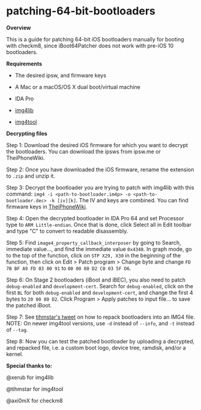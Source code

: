 # patching-64-bit-bootloaders

**Overview**

This is a guide for patching 64-bit iOS bootloaders manually for booting with checkm8, since iBoot64Patcher does not work with pre-iOS 10 bootloaders. 

**Requirements**

* The desired ipsw, and firmware keys

* A Mac or a macOS/OS X dual boot/virtual machine

* IDA Pro

* [img4lib](https://github.com/xerub/img4lib)

* [img4tool](https://github.com/tihmstar/img4tool)

**Decrypting files** 

Step 1: Download the desired iOS firmware for which you want to decrypt the bootloaders. You can download the ipsws from ipsw.me or TheiPhoneWiki.

Step 2: Once you have downloaded the iOS firmware, rename the extension to `.zip` and unzip it.

Step 3: Decrypt the bootloader you are trying to patch with img4lib with this command: `img4 -i <path-to-bootloader.im4p> -o <path-to-bootloader.dec> -k [iv][k]`. The IV and keys are combined. You can find firmware keys in [TheiPhoneWiki](https://www.theiphonewiki.com/wiki/Firmware).

Step 4: Open the decrypted bootloader in IDA Pro 64 and set Processor type to `ARM Little-endian`. Once that is done, click Select all in Edit toolbar and type "C" to convert to readable disassembly. 

Step 5: Find `image4_property_callback_interposer` by going to Search, immediate value..., and find the immediate value `0x4348`. In graph mode, go to the top of the function, click on `STP X29, X30` in the beginning of the function, then click on Edit > Patch program > Change byte and change `FD 7B BF A9 FD 03 00 91` to `00 00 80 D2 C0 03 5F D6`.

Step 6: On Stage 2 bootloaders (iBoot and iBEC), you also need to patch `debug-enabled` and `development-cert`. Search for `debug-enabled`, click on the first `BL` for both `debug-enabled` and `development-cert`, and change the first 4 bytes to `20 00 80 D2`. Click Program > Apply patches to input file... to save the patched iBoot. 

Step 7: See [tihmstar's tweet](https://twitter.com/tihmstar/status/1178988030708916224) on how to repack bootloaders into an IMG4 file. NOTE: On newer img4tool versions, use `-d` instead of `--info`, and `-t` instead of `--tag`.

Step 8: Now you can test the patched bootloader by uploading a decrypted, and repacked file, i.e. a custom boot logo, device tree, ramdisk, and/or a kernel.

**Special thanks to:**

@xerub for img4lib

@tihmstar for img4tool

@axi0mX for checkm8
